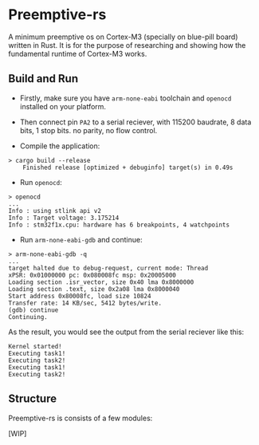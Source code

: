 # Preemptive-rs

A minimum preemptive os on Cortex-M3 (specially on blue-pill board) written in Rust. It is for the purpose of researching and showing how the fundamental runtime of Cortex-M3 works.

## Build and Run

- Firstly, make sure you have `arm-none-eabi` toolchain and `openocd` installed on your platform.

- Then connect pin `PA2` to a serial reciever, with 115200 baudrate, 8 data bits, 1 stop bits. no parity, no flow control.

- Compile the application:
```
> cargo build --release
    Finished release [optimized + debuginfo] target(s) in 0.49s
```

- Run `openocd`:

```
> openocd
...
Info : using stlink api v2
Info : Target voltage: 3.175214
Info : stm32f1x.cpu: hardware has 6 breakpoints, 4 watchpoints
```

- Run `arm-none-eabi-gdb` and continue:

```
> arm-none-eabi-gdb -q
...
target halted due to debug-request, current mode: Thread
xPSR: 0x01000000 pc: 0x080008fc msp: 0x20005000
Loading section .isr_vector, size 0x40 lma 0x8000000
Loading section .text, size 0x2a08 lma 0x8000040
Start address 0x80008fc, load size 10824
Transfer rate: 14 KB/sec, 5412 bytes/write.
(gdb) continue
Continuing.
```

As the result, you would see the output from the serial reciever like this:

```
Kernel started!
Executing task1!
Executing task2!
Executing task1!
Executing task2!
```

## Structure

Preemptive-rs is consists of a few modules:

[WIP]